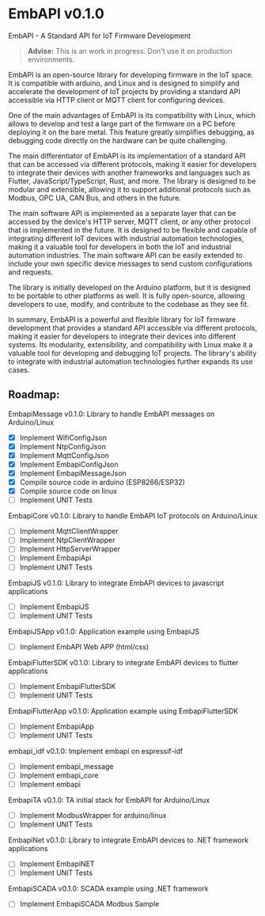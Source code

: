 EmbAPI v0.1.0
===

EmbAPI - A Standard API for IoT Firmware Development

> **Advise:** This is an work in progress. Don't use it on production environments.

EmbAPI is an open-source library for developing firmware  in the IoT space. It is compatible with arduino, and Linux and is designed to simplify and accelerate the development of IoT projects by providing a standard API accessible via HTTP client or MQTT client for configuring devices.

One of the main advantages of EmbAPI is its compatibility with Linux, which allows to develop and test a large part of the firmware on a PC before deploying it on the bare metal. This feature greatly simplifies debugging, as debugging code directly on the hardware can be quite challenging.

The main differentiator of EmbAPI is its implementation of a standard API that can be accessed via different protocols, making it easier for developers to integrate their devices with another frameworks and languages such as Flutter, JavaScript/TypeScript, Rust, and more. The library is designed to be modular and extensible, allowing it to support additional protocols such as Modbus, OPC UA, CAN Bus, and others in the future.

The main software API is implemented as a separate layer that can be accessed by the device's HTTP server, MQTT client, or any other protocol that is implemented in the future. It is designed to be flexible and capable of integrating different IoT devices with industrial automation technologies, making it a valuable tool for developers in both the IoT and industrial automation industries. The main software API can be easily extended to include your own specific device messages to send custom configurations and requests. 

The library is initially developed on the Arduino platform, but it is designed to be portable to other platforms as well. It is fully open-source, allowing developers to use, modify, and contribute to the codebase as they see fit.

In summary, EmbAPI is a powerful and flexible library for IoT firmware development that provides a standard API accessible via different protocols, making it easier for developers to integrate their devices into different systems. Its modularity, extensibility, and compatibility with Linux make it a valuable tool for developing and debugging IoT projects. The library's ability to integrate with industrial automation technologies further expands its use cases.

## Roadmap:

EmbapiMessage v0.1.0: Library to handle EmbAPI messages on Arduino/Linux

 - [X] Implement WifiConfigJson
 - [X] Implement NtpConfigJson
 - [X] Implement MqttConfigJson
 - [X] Implement EmbapiConfigJson
 - [X] Implement EmbapiMessageJson
 - [X] Compile source code in arduino (ESP8266/ESP32)
 - [X] Compile source code on linux
 - [ ] Implement UNIT Tests

EmbapiCore v0.1.0: Library to handle EmbAPI IoT protocols on Arduino/Linux

 - [ ] Implement MqttClientWrapper
 - [ ] Implement NtpClientWrapper
 - [ ] Implement HttpServerWrapper
 - [ ] Implement EmbapiApi
 - [ ] Implement UNIT Tests

EmbapiJS v0.1.0: Library to integrate EmbAPI devices to javascript applications
 - [ ] Implement EmbapiJS
 - [ ] Implement UNIT Tests

EmbapiJSApp v0.1.0: Application example using EmbapiJS
 - [ ] Implement EmbAPI Web APP (html/css)

EmbapiFlutterSDK v0.1.0: Library to integrate EmbAPI devices to flutter applications
 - [ ] Implement EmbapiFlutterSDK
 - [ ] Implement UNIT Tests

EmbapiFlutterApp v0.1.0: Application example using EmbapiFlutterSDK
 - [ ] Implement EmbapiApp
 - [ ] Implement UNIT Tests

embapi_idf v0.1.0: Implement embapi on espressif-idf
 - [ ] Implement embapi_message
 - [ ] Implement embapi_core
 - [ ] Implement embapi

EmbapiTA v0.1.0: TA initial stack for EmbAPI for Arduino/Linux

- [ ] Implement ModbusWrapper for arduino/linux
- [ ] Implement UNIT Tests

EmbapiNet v0.1.0: Library to integrate EmbAPI devices to .NET framework applications

- [ ] Implement EmbapiNET
- [ ] Implement UNIT Tests

EmbapiSCADA v0.1.0: SCADA example using .NET framework

- [ ] Implement EmbapiSCADA Modbus Sample
